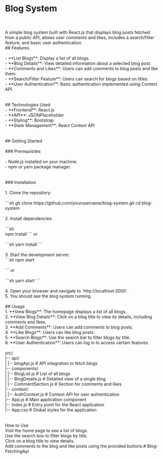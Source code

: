 # Blog System
<br>
<br>
A simple blog system built with React.js that displays blog posts fetched from a public API, allows user comments and likes, includes a search/filter feature, and basic user authentication.
<br>
## Features
<br>
<br>
- **List Blogs**: Display a list of all blogs.<br>
- **Blog Details**: View detailed information about a selected blog post.<br>
- **Comments and Likes**: Users can add comments to blog posts and like them.<br>
- **Search/Filter Feature**: Users can search for blogs based on titles.<br>
- **User Authentication**: Basic authentication implemented using Context API.<br>
<br>
<br>
## Technologies Used<br>
- **Frontend**: React.js<br>
- **API**: JSONPlaceholder<br>
- **Styling**: Bootstrap<br>
- **State Management**: React Context API<br>
<br><br>
## Getting Started
<br><br>
### Prerequisites
<br><br>
- Node.js installed on your machine.<br>
- npm or yarn package manager.<br>
<br><br>
### Installation<br>
<br>
1. Clone the repository:
<br><br>
   ```sh
   git clone https://github.com/yourusername/blog-system.git
   cd blog-system
<br><br>
2. Install dependencies:
<br><br>
   ```sh<br>
   npm install
   ```
   or
<br><br>
   ```sh
   yarn install
   ```<br><br>
3. Start the development server:
<br>
   ```sh
   npm start<br><br>
   ```
   or
<br><br>
   ```sh
   yarn start
   ```<br><br>
4. Open your browser and navigate to `http://localhost:3000`.<br>
5. You should see the blog system running.<br><br>
## Usage<br>
1. **View Blogs**: The homepage displays a list of all blogs.<br>
2. **View Blog Details**: Click on a blog title to view its details, including comments and likes.<br>
3. **Add Comments**: Users can add comments to blog posts.<br>
4. **Like Blogs**: Users can like blog posts.<br>
5. **Search Blogs**: Use the search bar to filter blogs by title.<br>
6. **User Authentication**: Users can log in to access certain features.<br><br>
src/<br>
|-- api/<br>
|   |-- blogApi.js          # API integration to fetch blogs<br>
|-- components/<br>
|   |-- BlogList.js         # List of all blogs<br>
|   |-- BlogDetails.js      # Detailed view of a single blog<br>
|   |-- CommentSection.js    # Section for comments and likes<br>
|-- context/<br>
|   |-- AuthContext.js      # Context API for user authentication<br>
|-- App.js                   # Main application component<br>
|-- index.js                 # Entry point for the React application<br>
|-- App.css                  # Global styles for the application<br>
<br><br>
How to Use<br>
Visit the home page to see a list of blogs.<br>
Use the search box to filter blogs by title.<br>
Click on a blog title to view details.<br>
Add comments to the blog and like posts using the provided buttons.#   B l o g - F e t c h i n g A p i <br>
 
 
